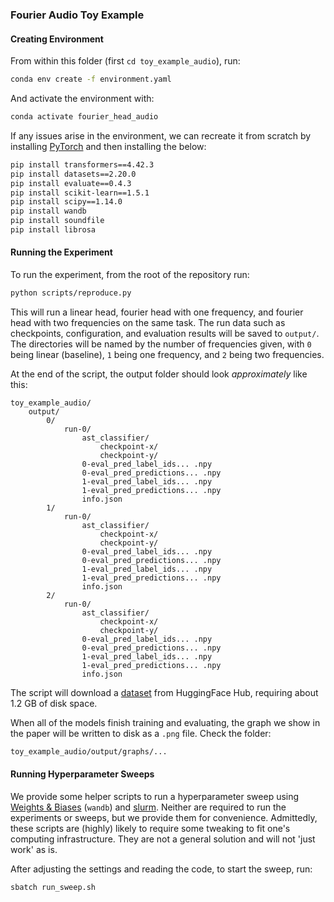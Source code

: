### Fourier Audio Toy Example

#### Creating Environment

From within this folder (first `cd toy_example_audio`), run:
```bash
conda env create -f environment.yaml
```

And activate the environment with:
```bash
conda activate fourier_head_audio
```

If any issues arise in the environment, we can recreate it from scratch by installing [PyTorch](https://pytorch.org/get-started/locally/) and then installing the below:
```bash
pip install transformers==4.42.3
pip install datasets==2.20.0
pip install evaluate==0.4.3
pip install scikit-learn==1.5.1
pip install scipy==1.14.0
pip install wandb
pip install soundfile
pip install librosa
```

#### Running the Experiment

To run the experiment, from the root of the repository run:
```bash
python scripts/reproduce.py
```

This will run a linear head, fourier head with one frequency, and fourier head with two frequencies on the same task. The run data such as
checkpoints, configuration, and evaluation results will be saved to `output/`. The directories will be named by the
number of frequencies given, with `0` being linear (baseline), `1` being one frequency, and `2` being two frequencies. 

At the end of the script, the output folder should look _approximately_ like this:
```
toy_example_audio/
    output/
        0/
            run-0/
                ast_classifier/
                    checkpoint-x/
                    checkpoint-y/
                0-eval_pred_label_ids... .npy
                0-eval_pred_predictions... .npy
                1-eval_pred_label_ids... .npy
                1-eval_pred_predictions... .npy
                info.json
        1/
            run-0/
                ast_classifier/
                    checkpoint-x/
                    checkpoint-y/
                0-eval_pred_label_ids... .npy
                0-eval_pred_predictions... .npy
                1-eval_pred_label_ids... .npy
                1-eval_pred_predictions... .npy
                info.json
        2/
            run-0/
                ast_classifier/
                    checkpoint-x/
                    checkpoint-y/
                0-eval_pred_label_ids... .npy
                0-eval_pred_predictions... .npy
                1-eval_pred_label_ids... .npy
                1-eval_pred_predictions... .npy
                info.json
```

The script will download a [dataset](https://huggingface.co/datasets/meganwei/syntheory) from HuggingFace Hub, requiring about 1.2 GB of disk space.

When all of the models finish training and evaluating, the graph we show in the paper will be written to disk as a `.png` file. Check the folder:
```bash
toy_example_audio/output/graphs/...
```

#### Running Hyperparameter Sweeps

We provide some helper scripts to run a hyperparameter sweep using [Weights & Biases](https://wandb.ai/site/) (`wandb`) and [slurm](https://en.wikipedia.org/wiki/Slurm_Workload_Manager). Neither are required to run the experiments or sweeps, but we provide them for convenience. Admittedly, these scripts are (highly) likely to require some tweaking to fit one's computing infrastructure. They are not a general solution and will not 'just work' as is.

After adjusting the settings and reading the code, to start the sweep, run:
```bash
sbatch run_sweep.sh
```
